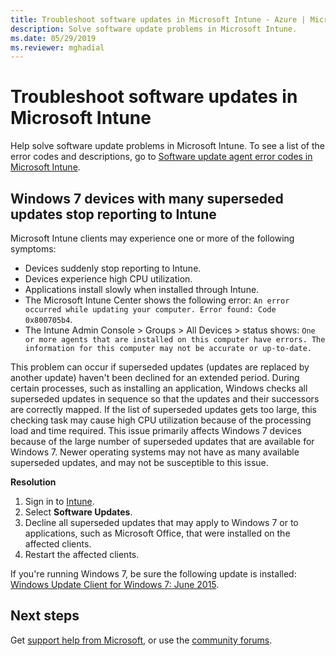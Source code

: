```yaml
---
title: Troubleshoot software updates in Microsoft Intune - Azure | Microsoft Docs
description: Solve software update problems in Microsoft Intune.
ms.date: 05/29/2019
ms.reviewer: mghadial
---
```

# Troubleshoot software updates in Microsoft Intune

Help solve software update problems in Microsoft Intune. To see a list of the error codes and descriptions, go to [Software update agent error codes in Microsoft Intune](/mem/intune/protect/software-update-agent-error-codes).

## Windows 7 devices with many superseded updates stop reporting to Intune

Microsoft Intune clients may experience one or more of the following symptoms:

- Devices suddenly stop reporting to Intune.
- Devices experience high CPU utilization.
- Applications install slowly when installed through Intune.
- The Microsoft Intune Center shows the following error: `An error occurred while updating your computer. Error found: Code 0x800705b4`.
- The Intune Admin Console > Groups > All Devices > status shows: `One or more agents that are installed on this computer have errors. The information for this computer may not be accurate or up-to-date.`

This problem can occur if superseded updates (updates are replaced by another update) haven't been declined for an extended period. During certain processes, such as installing an application, Windows checks all superseded updates in sequence so that the updates and their successors are correctly mapped. If the list of superseded updates gets too large, this checking task may cause high CPU utilization because of the processing load and time required. This issue primarily affects Windows 7 devices because of the large number of superseded updates that are available for Windows 7. Newer operating systems may not have as many available superseded updates, and may not be susceptible to this issue.

**Resolution**

1. Sign in to [Intune](https://go.microsoft.com/fwlink/?linkid=2090973).
2. Select **Software Updates**.
3. Decline all superseded updates that may apply to Windows 7 or to applications, such as Microsoft Office, that were installed on the affected clients.
4. Restart the affected clients.

If you're running Windows 7, be sure the following update is installed: [Windows Update Client for Windows 7: June 2015](https://support.microsoft.com/help/3050265).

## Next steps

Get [support help from Microsoft](/mem/intune/fundamentals/get-support), or use the [community forums](https://social.technet.microsoft.com/Forums/en-US/home?category=microsoftintune).

